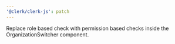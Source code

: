 ```yaml
---
'@clerk/clerk-js': patch
---
```


Replace role based check with permission based checks inside the OrganizationSwitcher component.
